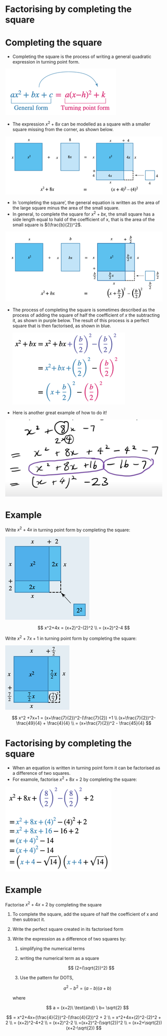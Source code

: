 # Factorising by completing the square

# Completing the square

- Completing the square is the process of writing a general quadratic expression in turning point form.

![image.png](Factorising%20by%20completing%20the%20square%20aaea60f374614ba495823da7b0f0816c/image.png)

- The expression $x^2+8x$ can be modelled as a square with a smaller square missing from the corner, as shown below.

![image.png](Factorising%20by%20completing%20the%20square%20aaea60f374614ba495823da7b0f0816c/image%201.png)

- In ‘completing the square’, the general equation is written as the area of the large square minus the area of the small square.
- In general, to complete the square for $x^2+bx$, the small square has a side length equal to hald of the coefficient of x, that is the area of the small square is $(\frac{b}{2})^2$.

![image.png](Factorising%20by%20completing%20the%20square%20aaea60f374614ba495823da7b0f0816c/image%202.png)

- The process of completing the square is sometimes described as the process of adding the square of half the coefficient of $x$ the subtracting it, as shown in purple below. The result of this process is a perfect square that is then factorised, as shown in blue.
    
    ![image.png](Factorising%20by%20completing%20the%20square%20aaea60f374614ba495823da7b0f0816c/image%203.png)
    
- Here is another great example of how to do it!

![image.png](Factorising%20by%20completing%20the%20square%20aaea60f374614ba495823da7b0f0816c/image%204.png)

# Example

Write $x^2+4x$ in turning point form by completing the square:

![image.png](Factorising%20by%20completing%20the%20square%20aaea60f374614ba495823da7b0f0816c/image%205.png)

$$
x^2+4x = (x+2)^2-(2)^2 \\ = (x+2)^2-4
$$

Write $x^2+7x+1$ in turning point form by completing the square:

![image.png](Factorising%20by%20completing%20the%20square%20aaea60f374614ba495823da7b0f0816c/image%206.png)

$$
x^2 +7x+1 = (x+\frac{7}{2})^2-(\frac{7}{2}) +1 \\ (x+\frac{7}{2})^2-\frac{49}{4} + \frac{4}{4} \\ = (x+\frac{7}{2})^2 - \frac{45}{4}
$$

# Factorising by completing the square

- When an equation is written in turning point form it can be factorised as a difference of two squares.
- For examole, factorise $x^2 +8x+2$ by completing the square:

![image.png](Factorising%20by%20completing%20the%20square%20aaea60f374614ba495823da7b0f0816c/image%207.png)

# Example

Factorise $x^2+4x+2$ by completing the square

1. To complete the square, add the square of half the coefficient of x and then subtract it.
2. Write the perfect square created in its factorised form
3. Write the expression as a difference of two squares by:
    1. simplifying the numerical terms
    2. writing the numerical term as a square 
        
        $$
        (2=(\sqrt{2})^2)
        $$
        
    3. Use the pattern for DOTS,
    
    $$
    a^2-b^2= (a-b)(a+b)
    $$
    
    where
    
    $$
    a = (x+2)\ \text{and} \ b= \sqrt{2}
    $$
    

$$
= x^2+4x+(\frac{4}{2})^2-(\frac{4}{2})^2 + 2 \\ = x^2+4x+(2)^2-(2)^2 + 2 \\ = (x+2)^2-4+2 \\ = (x+2)^2-2 \\ =(x+2)^2-(\sqrt{2})^2 \\ = (x+2+\sqrt{2})(x+2-\sqrt{2})
$$